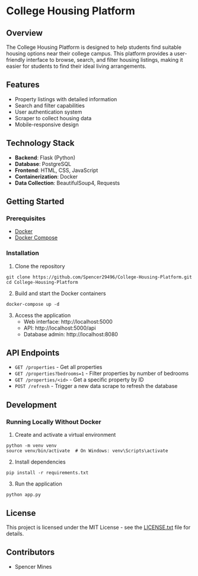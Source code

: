 # College Housing Platform

## Overview
The College Housing Platform is designed to help students find suitable housing options near their college campus. This platform provides a user-friendly interface to browse, search, and filter housing listings, making it easier for students to find their ideal living arrangements.

## Features
- Property listings with detailed information
- Search and filter capabilities
- User authentication system
- Scraper to collect housing data
- Mobile-responsive design

## Technology Stack
* **Backend**: Flask (Python)
* **Database**: PostgreSQL
* **Frontend**: HTML, CSS, JavaScript
* **Containerization**: Docker
* **Data Collection**: BeautifulSoup4, Requests

## Getting Started

### Prerequisites
* [Docker](https://www.docker.com/)
* [Docker Compose](https://docs.docker.com/compose/)

### Installation
1. Clone the repository
```
git clone https://github.com/Spencer29496/College-Housing-Platform.git
cd College-Housing-Platform
```

2. Build and start the Docker containers
```
docker-compose up -d
```

3. Access the application
   - Web interface: http://localhost:5000
   - API: http://localhost:5000/api
   - Database admin: http://localhost:8080

## API Endpoints
- `GET /properties` - Get all properties
- `GET /properties?bedrooms=1` - Filter properties by number of bedrooms
- `GET /properties/<id>` - Get a specific property by ID
- `POST /refresh` - Trigger a new data scrape to refresh the database

## Development

### Running Locally Without Docker
1. Create and activate a virtual environment
```
python -m venv venv
source venv/bin/activate  # On Windows: venv\Scripts\activate
```

2. Install dependencies
```
pip install -r requirements.txt
```

3. Run the application
```
python app.py
```

## License
This project is licensed under the MIT License - see the [LICENSE.txt](./LICENSE.txt) file for details.

## Contributors
* Spencer Mines
